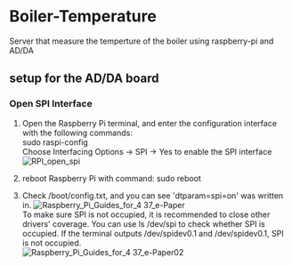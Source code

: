 # Boiler-Temperature
Server that measure the temperture of the boiler using raspberry-pi and AD/DA

## setup for the AD/DA board
### Open SPI Interface
1) Open the Raspberry Pi terminal, and enter the configuration interface with the following commands:<br />
   sudo raspi-config <br />
   Choose Interfacing Options -> SPI -> Yes to enable the SPI interface
![RPI_open_spi](https://github.com/galsal1/Boiler-Temperature/assets/127937643/5255206d-5892-4830-9e7b-d84ad0eec54e)

2) reboot Raspberry Pi with command: sudo reboot

3) Check /boot/config.txt, and you can see 'dtparam=spi=on' was written in.
![Raspberry_Pi_Guides_for_4 37_e-Paper](https://github.com/galsal1/Boiler-Temperature/assets/127937643/0c1a4e2b-d94a-4a75-b6a3-25482b84177b)<br />
To make sure SPI is not occupied, it is recommended to close other drivers' coverage. You can use ls /dev/spi to check whether SPI is occupied. If the terminal outputs /dev/spidev0.1 and /dev/spidev0.1, SPI is not occupied.<br />
![Raspberry_Pi_Guides_for_4 37_e-Paper02](https://github.com/galsal1/Boiler-Temperature/assets/127937643/bcc2126c-b6db-4576-9a76-84b92ddce7e9)
 
